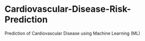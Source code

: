 # Cardiovascular-Disease-Risk-Prediction
Prediction of Cardiovascular Disease using Machine Learning (ML)
